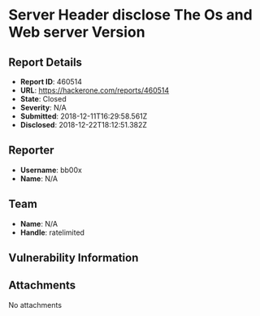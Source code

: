 # Server Header disclose The Os and Web server Version 

## Report Details
- **Report ID**: 460514
- **URL**: https://hackerone.com/reports/460514
- **State**: Closed
- **Severity**: N/A
- **Submitted**: 2018-12-11T16:29:58.561Z
- **Disclosed**: 2018-12-22T18:12:51.382Z

## Reporter
- **Username**: bb00x
- **Name**: N/A

## Team
- **Name**: N/A
- **Handle**: ratelimited

## Vulnerability Information


## Attachments
No attachments
